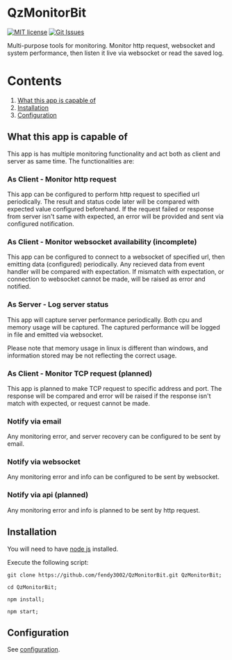 # QzMonitorBit

[![MIT license][license-img]][license-url]
[![Git Issues][issues-img]][issues-url]

Multi-purpose tools for monitoring. Monitor http request, websocket and system performance, then listen it live via websocket or read the saved log.

# Contents
1. [What this app is capable of](#description)
2. [Installation](#installation)
3. [Configuration](#configuration)

<a name="description"></a>
## What this app is capable of

This app is has multiple monitoring functionality and act both as client and server as same time. The functionalities are:

### As Client - Monitor http request

This app can be configured to perform http request to specified url periodically. The result and status code later will be compared with expected value configured beforehand. If the request failed or response from server isn't same with expected, an error will be provided and sent via configured notification.

### As Client - Monitor websocket availability (incomplete)

This app can be configured to connect to a websocket of specified url, then emitting data (configured) periodically. Any recieved data from event handler will be compared with expectation. If mismatch with expectation, or connection to websocket cannot be made, will be raised as error and notified.

### As Server - Log server status

This app will capture server performance periodically. Both cpu and memory usage will be captured. The captured performance will be logged in file and emitted via websocket.

Please note that memory usage in linux is different than windows, and information stored may be not reflecting the correct usage.

### As Client - Monitor TCP request (planned)

This app is planned to make TCP request to specific address and port. The response will be compared and error will be raised if the response isn't match with expected, or request cannot be made.

### Notify via email

Any monitoring error, and server recovery can be configured to be sent by email. 

### Notify via websocket

Any monitoring error and info can be configured to be sent by websocket.

### Notify via api (planned)

Any monitoring error and info is planned to be sent by http request.

<a name="installation"></a>
## Installation

You will need to have [node js](https://nodejs.org/) installed.

Execute the following script:

```
git clone https://github.com/fendy3002/QzMonitorBit.git QzMonitorBit;

cd QzMonitorBit;

npm install;

npm start;
```

<a name="configuration"></a>
## Configuration

See [configuration](/CONFIG.md).




[license-url]: https://github.com/fendy3002/QzMonitorBit/blob/master/LICENSE
[license-img]: https://img.shields.io/badge/license-MIT-blue.svg?style=flat-square

[issues-img]: https://img.shields.io/github/issues/fendy3002/QzMonitorBit.svg?style=flat-square
[issues-url]: https://github.com/fendy3002/QzMonitorBit/issues